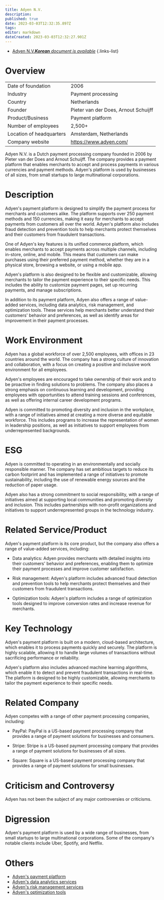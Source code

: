 ```yaml
---
title: Adyen N.V.
description: 
published: true
date: 2023-03-03T12:32:35.897Z
tags: 
editor: markdown
dateCreated: 2023-03-03T12:32:27.901Z
---
```


- [Adyen N.V.***Korean** document is available*](/ko/Knowledge-base/Dictionary/Company/adyen-n-v-)
{.links-list}
# Overview

|  |  |
| --- | --- |
| Date of foundation | 2006 |
| Industry | Payment processing |
| Country | Netherlands |
| Founder | Pieter van der Does, Arnout Schuijff |
| Product/Business | Payment platform |
| Number of employees | 2,500+ |
| Location of headquarters | Amsterdam, Netherlands |
| Company website | https://www.adyen.com/ |

Adyen N.V. is a Dutch payment processing company founded in 2006 by Pieter van der Does and Arnout Schuijff. The company provides a payment platform that enables merchants to accept and process payments in various currencies and payment methods. Adyen's platform is used by businesses of all sizes, from small startups to large multinational corporations.

# Description

Adyen's payment platform is designed to simplify the payment process for merchants and customers alike. The platform supports over 250 payment methods and 150 currencies, making it easy for merchants to accept payments from customers all over the world. Adyen's platform also includes fraud detection and prevention tools to help merchants protect themselves and their customers from fraudulent transactions.

One of Adyen's key features is its unified commerce platform, which enables merchants to accept payments across multiple channels, including in-store, online, and mobile. This means that customers can make purchases using their preferred payment method, whether they are in a physical store, browsing a website, or using a mobile app.

Adyen's platform is also designed to be flexible and customizable, allowing merchants to tailor the payment experience to their specific needs. This includes the ability to customize payment pages, set up recurring payments, and manage subscriptions.

In addition to its payment platform, Adyen also offers a range of value-added services, including data analytics, risk management, and optimization tools. These services help merchants better understand their customers' behavior and preferences, as well as identify areas for improvement in their payment processes.

# Work Environment

Adyen has a global workforce of over 2,500 employees, with offices in 23 countries around the world. The company has a strong culture of innovation and collaboration, with a focus on creating a positive and inclusive work environment for all employees.

Adyen's employees are encouraged to take ownership of their work and to be proactive in finding solutions to problems. The company also places a strong emphasis on continuous learning and development, providing employees with opportunities to attend training sessions and conferences, as well as offering internal career development programs.

Adyen is committed to promoting diversity and inclusion in the workplace, with a range of initiatives aimed at creating a more diverse and equitable workforce. This includes programs to increase the representation of women in leadership positions, as well as initiatives to support employees from underrepresented backgrounds.

# ESG

Adyen is committed to operating in an environmentally and socially responsible manner. The company has set ambitious targets to reduce its carbon footprint and has implemented a range of initiatives to promote sustainability, including the use of renewable energy sources and the reduction of paper usage.

Adyen also has a strong commitment to social responsibility, with a range of initiatives aimed at supporting local communities and promoting diversity and inclusion. This includes partnerships with non-profit organizations and initiatives to support underrepresented groups in the technology industry.

# Related Service/Product

Adyen's payment platform is its core product, but the company also offers a range of value-added services, including:

- Data analytics: Adyen provides merchants with detailed insights into their customers' behavior and preferences, enabling them to optimize their payment processes and improve customer satisfaction.

- Risk management: Adyen's platform includes advanced fraud detection and prevention tools to help merchants protect themselves and their customers from fraudulent transactions.

- Optimization tools: Adyen's platform includes a range of optimization tools designed to improve conversion rates and increase revenue for merchants.

# Key Technology

Adyen's payment platform is built on a modern, cloud-based architecture, which enables it to process payments quickly and securely. The platform is highly scalable, allowing it to handle large volumes of transactions without sacrificing performance or reliability.

Adyen's platform also includes advanced machine learning algorithms, which enable it to detect and prevent fraudulent transactions in real-time. The platform is designed to be highly customizable, allowing merchants to tailor the payment experience to their specific needs.

# Related Company

Adyen competes with a range of other payment processing companies, including:

- PayPal: PayPal is a US-based payment processing company that provides a range of payment solutions for businesses and consumers.

- Stripe: Stripe is a US-based payment processing company that provides a range of payment solutions for businesses of all sizes.

- Square: Square is a US-based payment processing company that provides a range of payment solutions for small businesses.

# Criticism and Controversy

Adyen has not been the subject of any major controversies or criticisms.

# Digression

Adyen's payment platform is used by a wide range of businesses, from small startups to large multinational corporations. Some of the company's notable clients include Uber, Spotify, and Netflix.

# Others

- [Adyen's payment platform](https://www.adyen.com/payment-platform)
- [Adyen's data analytics services](https://www.adyen.com/features/data-analytics)
- [Adyen's risk management services](https://www.adyen.com/features/risk-management)
- [Adyen's optimization tools](https://www.adyen.com/features/optimization-tools)